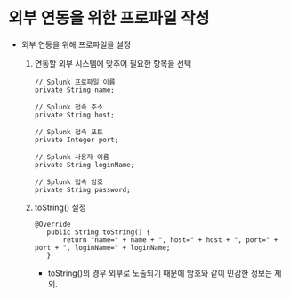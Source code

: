 # 외부 연동을 위한 프로파일 작성

- 외부 연동을 위해 프로파일을 설정

  1. 연동할 외부 시스템에 맞추어 필요한 항목을 선택

     ```
     // Splunk 프로파일 이름 
     private String name;
     	
     // Splunk 접속 주소
     private String host;
     	
     // Splunk 접속 포트
     private Integer port;
     	
     // Splunk 사용자 이름 
     private String loginName;
     	
     // Splunk 접속 암호
     private String password;
     ```

  2. toString() 설정

     ```
     @Override
     	public String toString() {
     		return "name=" + name + ", host=" + host + ", port=" + port + ", loginName=" + loginName;
     	}
     ```

     - toString()의 경우 외부로 노출되기 때문에 암호와 같이 민감한 정보는 제외.